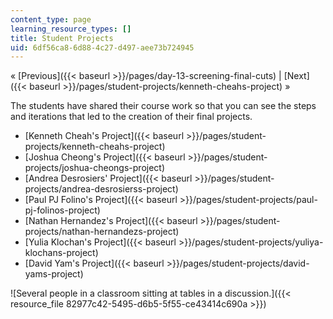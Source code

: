 ```yaml
---
content_type: page
learning_resource_types: []
title: Student Projects
uid: 6df56ca8-6d88-4c27-d497-aee73b724945
---
```


« [Previous]({{< baseurl >}}/pages/day-13-screening-final-cuts) | [Next]({{< baseurl >}}/pages/student-projects/kenneth-cheahs-project) »

The students have shared their course work so that you can see the steps and iterations that led to the creation of their final projects.

*   [Kenneth Cheah's Project]({{< baseurl >}}/pages/student-projects/kenneth-cheahs-project)
*   [Joshua Cheong's Project]({{< baseurl >}}/pages/student-projects/joshua-cheongs-project)
*   [Andrea Desrosiers' Project]({{< baseurl >}}/pages/student-projects/andrea-desrosierss-project)
*   [Paul PJ Folino's Project]({{< baseurl >}}/pages/student-projects/paul-pj-folinos-project)
*   [Nathan Hernandez's Project]({{< baseurl >}}/pages/student-projects/nathan-hernandezs-project)
*   [Yulia Klochan's Project]({{< baseurl >}}/pages/student-projects/yuliya-klochans-project)
*   [David Yam's Project]({{< baseurl >}}/pages/student-projects/david-yams-project)

![Several people in a classroom sitting at tables in a discussion.]({{< resource_file 82977c42-5495-d6b5-5f55-ce43414c690a >}})